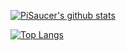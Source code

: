 <!--
**PiSaucer/PiSaucer** is a ✨ _special_ ✨ repository because its `README.md` (this file) appears on your GitHub profile.

Here are some ideas to get you started:

- 🔭 I’m currently working on ...
- 🌱 I’m currently learning ...
- 👯 I’m looking to collaborate on ...
- 🤔 I’m looking for help with ...
- 💬 Ask me about ...
- 📫 How to reach me: ...
- 😄 Pronouns: ...
- ⚡ Fun fact: ...
-->

[![PiSaucer's github stats](https://github-readme-stats.vercel.app/api?username=PiSaucer&show_icons=true)](https://github.com/PiSaucer?tab=repositories)


[![Top Langs](https://github-readme-stats.vercel.app/api/top-langs/?username=PiSaucer&hide=mcfunction,tex)](https://github.com/PiSaucer?tab=repositories)

